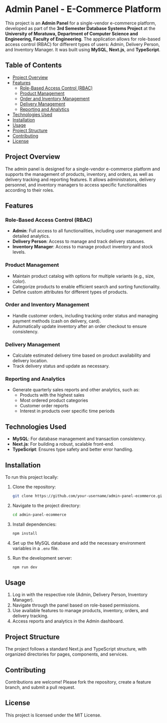 
# Admin Panel - E-Commerce Platform

This project is an **Admin Panel** for a single-vendor e-commerce platform, developed as part of the **3rd Semester Database Systems Project** at the **University of Moratuwa, Department of Computer Science and Engineering, Faculty of Engineering**. The application allows for role-based access control (RBAC) for different types of users: Admin, Delivery Person, and Inventory Manager. It was built using **MySQL**, **Next.js**, and **TypeScript**.

## Table of Contents

- [Project Overview](#project-overview)
- [Features](#features)
  - [Role-Based Access Control (RBAC)](#role-based-access-control-rbac)
  - [Product Management](#product-management)
  - [Order and Inventory Management](#order-and-inventory-management)
  - [Delivery Management](#delivery-management)
  - [Reporting and Analytics](#reporting-and-analytics)
- [Technologies Used](#technologies-used)
- [Installation](#installation)
- [Usage](#usage)
- [Project Structure](#project-structure)
- [Contributing](#contributing)
- [License](#license)

## Project Overview

The admin panel is designed for a single-vendor e-commerce platform and supports the management of products, inventory, and orders, as well as delivery tracking and reporting features. It allows administrators, delivery personnel, and inventory managers to access specific functionalities according to their roles.

## Features

### Role-Based Access Control (RBAC)

- **Admin**: Full access to all functionalities, including user management and detailed analytics.
- **Delivery Person**: Access to manage and track delivery statuses.
- **Inventory Manager**: Access to manage product inventory and stock levels.

### Product Management

- Maintain product catalog with options for multiple variants (e.g., size, color).
- Categorize products to enable efficient search and sorting functionality.
- Define custom attributes for different types of products.

### Order and Inventory Management

- Handle customer orders, including tracking order status and managing payment methods (cash on delivery, card).
- Automatically update inventory after an order checkout to ensure consistency.

### Delivery Management

- Calculate estimated delivery time based on product availability and delivery location.
- Track delivery status and update as necessary.

### Reporting and Analytics

- Generate quarterly sales reports and other analytics, such as:
  - Products with the highest sales
  - Most ordered product categories
  - Customer order reports
  - Interest in products over specific time periods

## Technologies Used

- **MySQL**: For database management and transaction consistency.
- **Next.js**: For building a robust, scalable front-end.
- **TypeScript**: Ensures type safety and better error handling.

## Installation

To run this project locally:

1. Clone the repository:
   ```bash
   git clone https://github.com/your-username/admin-panel-ecommerce.git
   ```
2. Navigate to the project directory:
   ```bash
   cd admin-panel-ecommerce
   ```
3. Install dependencies:
   ```bash
   npm install
   ```
4. Set up the MySQL database and add the necessary environment variables in a `.env` file.

5. Run the development server:
   ```bash
   npm run dev
   ```

## Usage

1. Log in with the respective role (Admin, Delivery Person, Inventory Manager).
2. Navigate through the panel based on role-based permissions.
3. Use available features to manage products, inventory, orders, and delivery tracking.
4. Access reports and analytics in the Admin dashboard.

## Project Structure

The project follows a standard Next.js and TypeScript structure, with organized directories for pages, components, and services.

## Contributing

Contributions are welcome! Please fork the repository, create a feature branch, and submit a pull request.

## License

This project is licensed under the MIT License.
